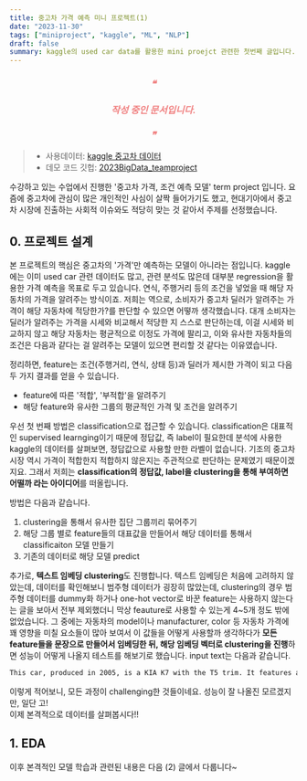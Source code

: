 ```yaml
---
title: 중고차 가격 예측 미니 프로젝트(1)
date: "2023-11-30"
tags: ["miniproject", "kaggle", "ML", "NLP"]
draft: false
summary: kaggle의 used car data를 활용한 mini proejct 관련한 첫번째 글입니다. 프로젝트 설계부터 Data Cleaning 까지의 내용을 다룹니다.
---
```


<div style="color:#F08080;border-radius:10px;text-align:center;">
    <h3><em><span style="color:#F08080;">❝</span></em></h3>
    <h3><em><span style="color:#F08080;">작성 중인 문서입니다.</span></em></h3>
    <h3><em><span style="color:#F08080;">❞</span></em></h3>
</div>

> - 사용데이터: [kaggle 중고차 데이터](https://www.kaggle.com/datasets/tunguz/used-car-auction-prices)
> - 데모 코드 깃헙: [2023BigData_teamproject](https://github.com/JeongYunLee/2023BigData_teamproject)

수강하고 있는 수업에서 진행한 '중고차 가격, 조건 예측 모델' term project 입니다. 요즘에 중고차에 관심이 많은 개인적인 사심이 살짝 들어가기도 했고, 현대기아에서 중고차 시장에 진출하는 사회적 이슈와도 적당히 맞는 것 같아서 주제를 선정했습니다.

## 0. 프로젝트 설계

본 프로젝트의 핵심은 중고차의 '가격'만 예측하는 모델이 아니라는 점입니다. kaggle에는 이미 used car 관련 데이터도 많고, 관련 분석도 많은데 대부분 regression을 활용한 가격 예측을 목표로 두고 있습니다. 연식, 주행거리 등의 조건을 넣었을 때 해당 자동차의 가격을 알려주는 방식이죠. 저희는 역으로, 소비자가 중고차 딜러가 알려주는 가격이 해당 자동차에 적당한가?를 판단할 수 있으면 어떻까 생각했습니다. 대개 소비자는 딜러가 알려주는 가격을 시세와 비교해서 적당한 지 스스로 판단하는데, 이걸 시세와 비교하지 않고 해당 자동차는 평균적으로 이정도 가격에 팔리고, 이와 유사한 자동차들의 조건은 다음과 같다는 걸 알려주는 모델이 있으면 편리할 것 같다는 이유였습니다.

정리하면, feature는 조건(주행거리, 연식, 상태 등)과 딜러가 제시한 가격이 되고 다음 두 가지 결과를 얻을 수 있습니다.

- feature에 따른 '적합', '부적합'을 알려주기
- 해당 feature와 유사한 그룹의 평균적인 가격 및 조건을 알려주기

우선 첫 번째 방법은 classification으로 접근할 수 있습니다. classification은 대표적인 supervised learnging이기 때문에 정답값, 즉 label이 필요한데 분석에 사용한 kaggle의 데이터를 살펴보면, 정답값으로 사용할 만한 라벨이 없습니다. 기조의 중고차 시장 역시 가격이 적합한지 적합하지 않은지는 주관적으로 판단하는 문제였기 때문이겠지요. 그래서 저희는 <b>classification의 정답값, label을 clustering을 통해 부여하면 어떨까 라는 아이디어</b>를 떠올립니다.

방법은 다음과 같습니다.

1. clustering을 통해서 유사한 집단 그룹끼리 묶어주기
2. 해당 그룹 별로 feature들의 대표값을 만들어서 해당 데이터를 통해서 classificaiton 모델 만들기
3. 기존의 데이터로 해당 모델 predict

추가로, <b>텍스트 임베딩 clustering</b>도 진행합니다. 텍스트 임베딩은 처음에 고려하지 않았는데, 데이터를 확인해보니 범주형 데이터가 굉장히 많았는데, clustering의 경우 범주형 데이터를 dummy화 하거나 one-hot vector로 바꾼 feature는 사용하지 않는다는 글을 보아서 전부 제외했더니 막상 feauture로 사용할 수 있는게 4~5개 정도 밖에 없었습니다. 그 중에는 자동차의 model이나 manufacturer, color 등 자동차 가격에 꽤 영향을 미칠 요소들이 많아 보여서 이 값들을 어떻게 사용할까 생각하다가 <b>모든 feature들을 문장으로 만들어서 임베딩한 뒤, 해당 임베딩 벡터로 clustering을 진행</b>하면 성능이 어떻게 나올지 테스트를 해보기로 했습니다. input text는 다음과 같습니다.

```md
This car, produced in 2005, is a KIA K7 with the T5 trim. It features a sedan style, operates with a automatic transmission. Being in 2.7 condition, the car has traveled approximately 500000 kilometers. ...
```

이렇게 적어보니, 모든 과정이 challenging한 것들이네요. 성능이 잘 나올진 모르겠지만, 일단 고!  
이제 본격적으로 데이터를 살펴봅시다!!

## 1. EDA

이후 본격적인 모델 학습과 관련된 내용은 다음 (2) 글에서 다룹니다~
